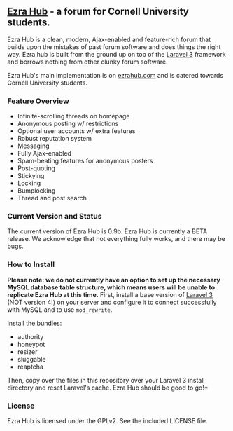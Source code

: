 ## [Ezra Hub](http://ezrahub.com) - a forum for Cornell University students.

Ezra Hub is a clean, modern, Ajax-enabled and feature-rich forum that builds upon the mistakes of past forum software and does things the right way. Ezra hub is built from the ground up on top of the [Laravel 3](http://laravel.com) framework and borrows nothing from other clunky forum software.

Ezra Hub's main implementation is on [ezrahub.com](http://ezrahub.com) and is catered towards Cornell University students.

### Feature Overview

- Infinite-scrolling threads on homepage
- Anonymous posting w/ restrictions
- Optional user accounts w/ extra features
- Robust reputation system
- Messaging
- Fully Ajax-enabled
- Spam-beating features for anonymous posters
- Post-quoting
- Stickying
- Locking
- Bumplocking
- Thread and post search

### Current Version and Status
The current version of Ezra Hub is 0.9b. Ezra Hub is currently a BETA release. We acknowledge that not everything fully works, and there may be bugs.

### How to Install
**Please note: we do not currently have an option to set up the necessary MySQL database table structure, which means users will be unable to replicate Ezra Hub at this time.** First, install a base version of [Laravel 3](http://laravel.com) (NOT version 4!) on your server and configure it to connect successfully with MySQL and to use `mod_rewrite`.

Install the bundles:
- authority
- honeypot
- resizer
- sluggable
- reaptcha

Then, copy over the files in this repository over your Laravel 3 install directory and reset Laravel's cache. Ezra Hub should be good to go!*


### License

Ezra Hub is licensed under the GPLv2. See the included LICENSE file.
